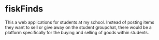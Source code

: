 # fiskFinds
This a web applications for students at my school. Instead of posting items they want to sell or give away on the student groupchat, there would be a platform specifically for the buying and selling of goods within students.
